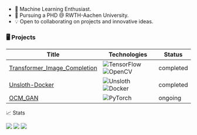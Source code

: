 * 👀 Machine Learning Enthusiast.
* 📖 Pursuing a PHD @ RWTH-Aachen University.
* 💡 Open to collaborating on projects and innovative ideas.

### 🖥️ Projects 

| Title         | Technologies  | Status|
| ------------- |-------------  | ----- |
|[Transformer_Image_Completion](https://github.com/LukasBeckers/Transformer_Image_Completion "Use a self-coded transformer in tensorflow to complete MNIST images autoregressively.")     |![TensorFlow](https://img.shields.io/badge/TensorFlow-black?style=flat-square&logo=tensorflow) ![OpenCV](https://img.shields.io/badge/OpenCV-black?style=flat-square&logo=opencv) | completed |
|[Unsloth-Docker](https://github.com/LukasBeckers/Unsloth-Docker "Dockerized Unsloth deployment!")|![Unsloth](https://img.shields.io/badge/Unsloth-black?style=flat-square&logo=unsloth) ![Docker](https://img.shields.io/badge/Docker-black?style=flat-square&logo=docker)| completed |
|[OCM_GAN](https://github.com/LukasBeckers/OCM_GAN "Predict new oxidative methane coupling (OCM) catalysts using a Wasserstein GAN!")|![PyTorch](https://img.shields.io/badge/PyTorch-black?style=flat-square&logo=pytorch)| ongoing |



📈 Stats 

 
![](http://github-profile-summary-cards.vercel.app/api/cards/profile-details?username=LukasBeckers&theme=dark_dimmed) ![](http://github-profile-summary-cards.vercel.app/api/cards/repos-per-language?username=LukasBeckers&theme=dark_dimmed) ![](http://github-profile-summary-cards.vercel.app/api/cards/most-commit-language?username=LukasBeckers&theme=dark_dimmed)

